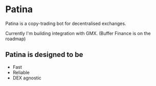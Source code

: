 # Patina
Patina is a copy-trading bot for decentralised exchanges.

Currently I'm building integration with GMX. (Buffer Finance is on the roadmap)

## Patina is designed to be
- Fast
- Reliable
- DEX agnostic
